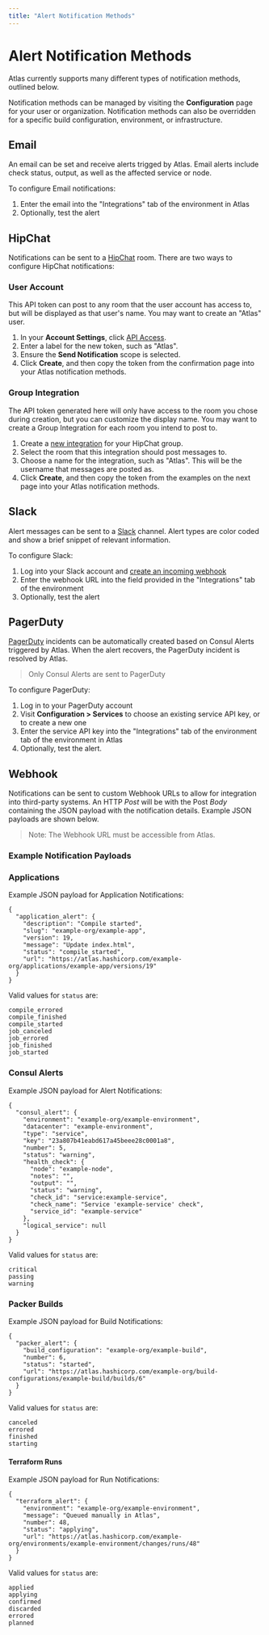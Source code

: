 ```yaml
---
title: "Alert Notification Methods"
---
```


# Alert Notification Methods

Atlas currently supports many different types of notification methods, outlined
below.

Notification methods can be managed by visiting the **Configuration** page for
your user or organization. Notification methods can also be overridden for a
specific build configuration, environment, or infrastructure.

## Email

An email can be set and receive alerts trigged by Atlas. Email
alerts include check status, output, as well as the
affected service or node.

To configure Email notifications:

1. Enter the email into the "Integrations" tab of the environment in Atlas
1. Optionally, test the alert

## HipChat

Notifications can be sent to a [HipChat](https://hipchat.com) room. There are
two ways to configure HipChat notifications:

### User Account

This API token can post to any room that the user account has access to, but
will be displayed as that user's name. You may want to create an "Atlas" user.

1. In your **Account Settings**, click [API
   Access](https://hipchat.com/account/api).
1. Enter a label for the new token, such as "Atlas".
1. Ensure the **Send Notification** scope is selected.
1. Click **Create**, and then copy the token from the confirmation page into
   your Atlas notification methods.

### Group Integration

The API token generated here will only have access to the room you chose during
creation, but you can customize the display name. You may want to create a
Group Integration for each room you intend to post to.

1. Create a [new integration](https://hipchat.com/admin/byo) for your HipChat
   group.
1. Select the room that this integration should post messages to.
1. Choose a name for the integration, such as "Atlas". This will be the
   username that messages are posted as.
1. Click **Create**, and then copy the token from the examples on the next page
   into your Atlas notification methods.

## Slack

Alert messages can be sent to a [Slack](https://slack.com) channel. Alert
types are color coded and show a brief snippet of relevant information.

To configure Slack:

1. Log into your Slack account and [create an incoming webhook](https://my.slack.com/services/new/incoming-webhook/)
1. Enter the webhook URL into the field provided in the "Integrations" tab of the environment
1. Optionally, test the alert

## PagerDuty

[PagerDuty](https://www.pagerduty.com) incidents can be automatically created
based on Consul Alerts triggered by Atlas. When the alert recovers, the
PagerDuty incident is resolved by Atlas.

> Only Consul Alerts are sent to PagerDuty

To configure PagerDuty:

1. Log in to your PagerDuty account
1. Visit **Configuration > Services** to choose an existing service API key, or
   to create a new one
1. Enter the service API key into the "Integrations" tab of the environment tab
   of the environment in Atlas
1. Optionally, test the alert.

## Webhook

Notifications can be sent to custom Webhook URLs to allow for integration
into third-party systems. An HTTP _Post_ will be with the Post _Body_
containing the JSON payload with the notification details. Example JSON
payloads are shown below.

> Note: The Webhook URL must be accessible from Atlas.

### Example Notification Payloads

### Applications

Example JSON payload for Application Notifications:

```
{
  "application_alert": {
    "description": "Compile started",
    "slug": "example-org/example-app",
    "version": 19,
    "message": "Update index.html",
    "status": "compile_started",
    "url": "https://atlas.hashicorp.com/example-org/applications/example-app/versions/19"
  }
}
```

Valid values for `status` are:

```
compile_errored
compile_finished
compile_started
job_canceled
job_errored
job_finished
job_started

```

### Consul Alerts

Example JSON payload for Alert Notifications:

```
{
  "consul_alert": {
    "environment": "example-org/example-environment",
    "datacenter": "example-environment",
    "type": "service",
    "key": "23a807b41eabd617a45beee28c0001a8",
    "number": 5,
    "status": "warning",
    "health_check": {
      "node": "example-node",
      "notes": "",
      "output": "",
      "status": "warning",
      "check_id": "service:example-service",
      "check_name": "Service 'example-service' check",
      "service_id": "example-service"
    },
    "logical_service": null
  }
}
```

Valid values for `status` are:

```
critical
passing
warning
```

### Packer Builds

Example JSON payload for Build Notifications:

```
{
  "packer_alert": {
    "build_configuration": "example-org/example-build",
    "number": 6,
    "status": "started",
    "url": "https://atlas.hashicorp.com/example-org/build-configurations/example-build/builds/6"
  }
}
```

Valid values for `status` are:

```
canceled
errored
finished
starting
```

#### Terraform Runs

Example JSON payload for Run Notifications:

```
{
  "terraform_alert": {
    "environment": "example-org/example-environment",
    "message": "Queued manually in Atlas",
    "number": 48,
    "status": "applying",
    "url": "https://atlas.hashicorp.com/example-org/environments/example-environment/changes/runs/48"
  }
}
```

Valid values for `status` are:

```
applied
applying
confirmed
discarded
errored
planned
```
